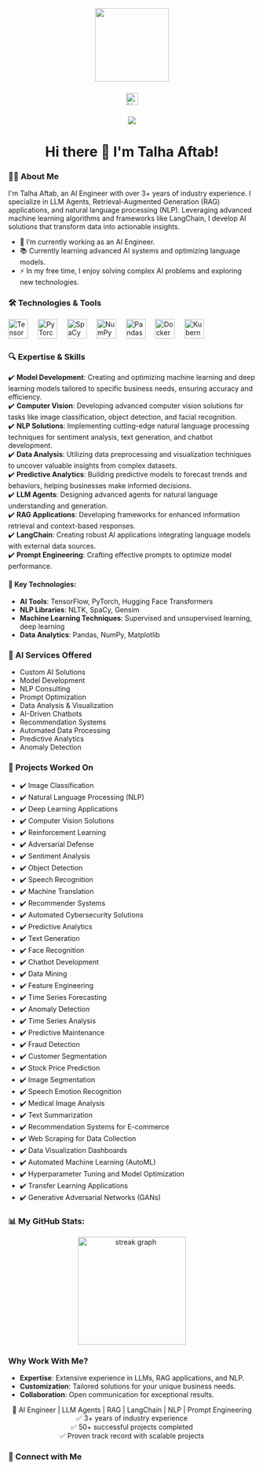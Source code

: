 <div align="center">
  <img height="150" src="https://camo.githubusercontent.com/62da68eb62b1e5f175f7d1f0191dd89a653d7908feb22d37d4a0ab07365d6791/68747470733a2f2f6d656469612e67697068792e636f6d2f6d656469612f4d3967624264396e6244724f5475314d71782f67697068792e676966" />
</div>

###

<div align="center">
  <a href="https://www.linkedin.com/in/yourprofile" target="_blank">
    <img src="https://img.shields.io/static/v1?message=LinkedIn&logo=linkedin&label=&color=0077B5&logoColor=white&labelColor=&style=for-the-badge" height="25" alt="LinkedIn logo" />
  </a>
</div>

###

<div align="center">
  <img src="https://visitor-badge.laobi.icu/badge?page_id=your_username&" />
</div>

###

<h1 align="center">Hi there 👋 I'm Talha Aftab!</h1>

###

<h3 align="left">👩‍💻 About Me</h3>

<p align="left">
I'm Talha Aftab, an AI Engineer with over 3+ years of industry experience. I specialize in LLM Agents, Retrieval-Augmented Generation (RAG) applications, and natural language processing (NLP). Leveraging advanced machine learning algorithms and frameworks like LangChain, I develop AI solutions that transform data into actionable insights.
</p>

- 🔭 I’m currently working as an AI Engineer.
- 📚 Currently learning advanced AI systems and optimizing language models.
- ⚡ In my free time, I enjoy solving complex AI problems and exploring new technologies.

###

<h3 align="left">🛠️ Technologies & Tools</h3>

<style>
  .tech-icon {
    transition: transform 0.3s ease;
  }
  .tech-icon:hover {
    transform: scale(1.2);
  }
</style>

<div align="left">
  <img class="tech-icon" src="https://cdn.jsdelivr.net/gh/devicons/devicon/icons/tensorflow/tensorflow-original.svg" height="40" alt="TensorFlow logo" />
  <img width="12" />
  <img class="tech-icon" src="https://cdn.jsdelivr.net/gh/devicons/devicon/icons/pytorch/pytorch-original.svg" height="40" alt="PyTorch logo" />
  <img width="12" />
  <img class="tech-icon" src="https://cdn.jsdelivr.net/gh/devicons/devicon/icons/spacy/spacy-original.svg" height="40" alt="SpaCy logo" />
  <img width="12" />
  <img class="tech-icon" src="https://cdn.jsdelivr.net/gh/devicons/devicon/icons/numpy/numpy-original.svg" height="40" alt="NumPy logo" />
  <img width="12" />
  <img class="tech-icon" src="https://cdn.jsdelivr.net/gh/devicons/devicon/icons/pandas/pandas-original-wordmark.svg" height="40" alt="Pandas logo" />
  <img width="12" />
  <img class="tech-icon" src="https://cdn.jsdelivr.net/gh/devicons/devicon/icons/docker/docker-plain-wordmark.svg" height="40" alt="Docker logo" />
  <img width="12" />
  <img class="tech-icon" src="https://cdn.jsdelivr.net/gh/devicons/devicon/icons/kubernetes/kubernetes-plain.svg" height="40" alt="Kubernetes logo" />
</div>

###

<h3 align="left">🔍 Expertise & Skills</h3>

<p align="left">
✔️ <strong>Model Development</strong>: Creating and optimizing machine learning and deep learning models tailored to specific business needs, ensuring accuracy and efficiency.<br>
✔️ <strong>Computer Vision</strong>: Developing advanced computer vision solutions for tasks like image classification, object detection, and facial recognition.<br>
✔️ <strong>NLP Solutions</strong>: Implementing cutting-edge natural language processing techniques for sentiment analysis, text generation, and chatbot development.<br>
✔️ <strong>Data Analysis</strong>: Utilizing data preprocessing and visualization techniques to uncover valuable insights from complex datasets.<br>
✔️ <strong>Predictive Analytics</strong>: Building predictive models to forecast trends and behaviors, helping businesses make informed decisions.<br>
✔️ <strong>LLM Agents</strong>: Designing advanced agents for natural language understanding and generation.<br>
✔️ <strong>RAG Applications</strong>: Developing frameworks for enhanced information retrieval and context-based responses.<br>
✔️ <strong>LangChain</strong>: Creating robust AI applications integrating language models with external data sources.<br>
✔️ <strong>Prompt Engineering</strong>: Crafting effective prompts to optimize model performance.
</p>

<h4>🔹 Key Technologies:</h4>

- **AI Tools**: TensorFlow, PyTorch, Hugging Face Transformers
- **NLP Libraries**: NLTK, SpaCy, Gensim
- **Machine Learning Techniques**: Supervised and unsupervised learning, deep learning
- **Data Analytics**: Pandas, NumPy, Matplotlib

###

<h3 align="left">🚀 AI Services Offered</h3>

<ul>
  <li>Custom AI Solutions</li>
  <li>Model Development</li>
  <li>NLP Consulting</li>
  <li>Prompt Optimization</li>
  <li>Data Analysis & Visualization</li>
  <li>AI-Driven Chatbots</li>
  <li>Recommendation Systems</li>
  <li>Automated Data Processing</li>
  <li>Predictive Analytics</li>
  <li>Anomaly Detection</li>
</ul>

###

<h3 align="left">📝 Projects Worked On</h3>

<ul>
  <li>✔️ Image Classification</li>
  <li>✔️ Natural Language Processing (NLP)</li>
  <li>✔️ Deep Learning Applications</li>
  <li>✔️ Computer Vision Solutions</li>
  <li>✔️ Reinforcement Learning</li>
  <li>✔️ Adversarial Defense</li>
  <li>✔️ Sentiment Analysis</li>
  <li>✔️ Object Detection</li>
  <li>✔️ Speech Recognition</li>
  <li>✔️ Machine Translation</li>
  <li>✔️ Recommender Systems</li>
  <li>✔️ Automated Cybersecurity Solutions</li>
  <li>✔️ Predictive Analytics</li>
  <li>✔️ Text Generation</li>
  <li>✔️ Face Recognition</li>
  <li>✔️ Chatbot Development</li>
  <li>✔️ Data Mining</li>
  <li>✔️ Feature Engineering</li>
  <li>✔️ Time Series Forecasting</li>
  <li>✔️ Anomaly Detection</li>
  <li>✔️ Time Series Analysis</li>
  <li>✔️ Predictive Maintenance</li>
  <li>✔️ Fraud Detection</li>
  <li>✔️ Customer Segmentation</li>
  <li>✔️ Stock Price Prediction</li>
  <li>✔️ Image Segmentation</li>
  <li>✔️ Speech Emotion Recognition</li>
  <li>✔️ Medical Image Analysis</li>
  <li>✔️ Text Summarization</li>
  <li>✔️ Recommendation Systems for E-commerce</li>
  <li>✔️ Web Scraping for Data Collection</li>
  <li>✔️ Data Visualization Dashboards</li>
  <li>✔️ Automated Machine Learning (AutoML)</li>
  <li>✔️ Hyperparameter Tuning and Model Optimization</li>
  <li>✔️ Transfer Learning Applications</li>
  <li>✔️ Generative Adversarial Networks (GANs)</li>
</ul>

###

<h3 align="left">📊 My GitHub Stats:</h3>

<div align="center">
  <img src="https://streak-stats.demolab.com?user=your_username&locale=en&mode=daily&theme=dark&hide_border=false&border_radius=5&order=3" height="220" alt="streak graph" />
</div>

###

<h3 align="left">Why Work With Me?</h3>

- **Expertise**: Extensive experience in LLMs, RAG applications, and NLP.
- **Customization**: Tailored solutions for your unique business needs.
- **Collaboration**: Open communication for exceptional results.

<div align="center">
🌟 AI Engineer | LLM Agents | RAG | LangChain | NLP | Prompt Engineering<br>
✅ 3+ years of industry experience<br>
✅ 50+ successful projects completed<br>
✅ Proven track record with scalable projects
</div>

###

<h3 align="left">🔗 Connect with Me</h3>

<div align="center">
  <a href="https://linkedin.com/in/yourprofile" target="_blank">
    <img src="https://img.shields.io/static/v1?message=LinkedIn&logo=linkedin&label=&color=0077B
